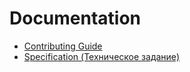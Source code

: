 # Documentation

- [Contributing Guide](./CONTRIBUTING.md)
- [Specification (Техническое задание)](./specification.md)

